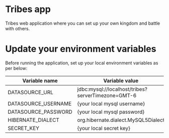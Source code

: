 # Tribes app
Tribes web application where you can set up your own kingdom and battle with others.

# Update your environment variables

Before running the application, set up your local environment variables as per below:


| Variable name  | Variable value |
| ------------- | ------------- |
| DATASOURCE_URL  | jdbc:mysql://localhost/tribes?serverTimezone=GMT-6  |
| DATASOURCE_USERNAME | {your local mysql username} |
| DATASOURCE_PASSWORD  | {your local mysql password}  |
| HIBERNATE_DIALECT | org.hibernate.dialect.MySQL5Dialect  |
| SECRET_KEY | {your local secret key} | 